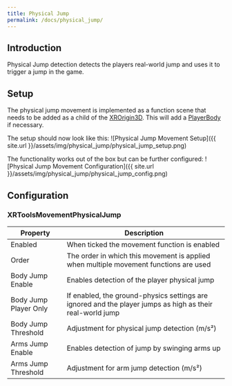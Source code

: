 ```yaml
---
title: Physical Jump
permalink: /docs/physical_jump/
---
```



## Introduction
Physical Jump detection detects the players real-world jump and uses it to trigger a
jump in the game.

## Setup
The physical jump movement is implemented as a function scene that needs to be added
as a child of the [XROrigin3D](https://docs.godotengine.org/en/stable/classes/class_xrorigin3d.html). This will add a [PlayerBody](https://godotvr.github.io/godot-xr-tools/docs/player_body/) if necessary.

The setup should now look like this:
![Physical Jump Movement Setup]({{ site.url }}/assets/img/physical_jump/physical_jump_setup.png)

The functionality works out of the box but can be further configured:
![Physical Jump Movement Configuration]({{ site.url }}/assets/img/physical_jump/physical_jump_config.png)

## Configuration

### XRToolsMovementPhysicalJump

| Property | Description |
| ---- | ------------ |
| Enabled               | When ticked the movement function is enabled |
| Order                 | The order in which this movement is applied when multiple movement functions are used |
| Body Jump Enable      | Enables detection of the player physical jump |
| Body Jump Player Only | If enabled, the ground-physics settings are ignored and the player jumps as high as their real-world jump |
| Body Jump Threshold   | Adjustment for physical jump detection (m/s²)|
| Arms Jump Enable      | Enables detection of jump by swinging arms up |
| Arms Jump Threshold   | Adjustment for arm jump detection (m/s²) | 
